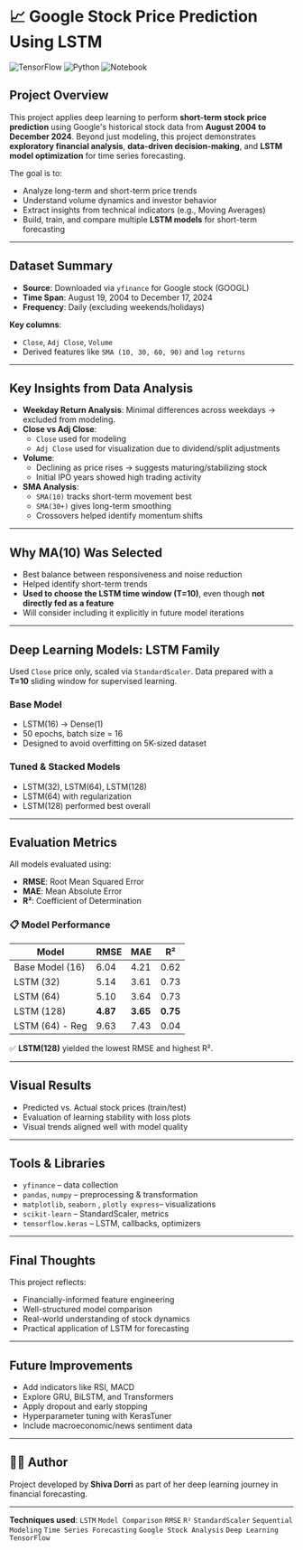 # 📈 Google Stock Price Prediction Using LSTM

![TensorFlow](https://img.shields.io/badge/Built%20with-TensorFlow-orange)
![Python](https://img.shields.io/badge/Python-3.9.12-blue)
![Notebook](https://img.shields.io/badge/Notebook-Jupyter-yellow)

## Project Overview
This project applies deep learning to perform **short-term stock price prediction** using Google's historical stock data from **August 2004 to December 2024**. Beyond just modeling, this project demonstrates **exploratory financial analysis**, **data-driven decision-making**, and **LSTM model optimization** for time series forecasting.

The goal is to:
- Analyze long-term and short-term price trends
- Understand volume dynamics and investor behavior
- Extract insights from technical indicators (e.g., Moving Averages)
- Build, train, and compare multiple **LSTM models** for short-term forecasting

---

## Dataset Summary
- **Source**: Downloaded via `yfinance` for Google stock (GOOGL)
- **Time Span**: August 19, 2004 to December 17, 2024
- **Frequency**: Daily (excluding weekends/holidays)

**Key columns**:
- `Close`, `Adj Close`, `Volume`
- Derived features like `SMA (10, 30, 60, 90)` and `log returns`

---

##  Key Insights from Data Analysis
- **Weekday Return Analysis**: Minimal differences across weekdays → excluded from modeling.
- **Close vs Adj Close**:
  - `Close` used for modeling
  - `Adj Close` used for visualization due to dividend/split adjustments
- **Volume**:
  - Declining as price rises → suggests maturing/stabilizing stock
  - Initial IPO years showed high trading activity
- **SMA Analysis**:
  - `SMA(10)` tracks short-term movement best
  - `SMA(30+)` gives long-term smoothing
  - Crossovers helped identify momentum shifts

---

## Why MA(10) Was Selected
- Best balance between responsiveness and noise reduction
- Helped identify short-term trends
- **Used to choose the LSTM time window (T=10)**, even though **not directly fed as a feature**
- Will consider including it explicitly in future model iterations

---

## Deep Learning Models: LSTM Family
Used `Close` price only, scaled via `StandardScaler`. Data prepared with a **T=10** sliding window for supervised learning.

###  Base Model
- LSTM(16) → Dense(1)
- 50 epochs, batch size = 16
- Designed to avoid overfitting on 5K-sized dataset

###  Tuned & Stacked Models
- LSTM(32), LSTM(64), LSTM(128)
- LSTM(64) with regularization
- LSTM(128) performed best overall

---

##  Evaluation Metrics
All models evaluated using:
- **RMSE**: Root Mean Squared Error
- **MAE**: Mean Absolute Error
- **R²**: Coefficient of Determination

### 📋 Model Performance
| Model              | RMSE    | MAE     | R²       |
|-------------------|---------|---------|----------|
| Base Model (16)   | 6.04    | 4.21    | 0.62     |
| LSTM (32)         | 5.14    | 3.61    | 0.73     |
| LSTM (64)         | 5.10    | 3.64    | 0.73     |
| LSTM (128)        | **4.87**| **3.65**| **0.75** |
| LSTM (64) - Reg   | 9.63    | 7.43    | 0.04     |

✅ **LSTM(128)** yielded the lowest RMSE and highest R².

---

##  Visual Results
- Predicted vs. Actual stock prices (train/test)
- Evaluation of learning stability with loss plots
- Visual trends aligned well with model quality

---

##  Tools & Libraries
- `yfinance` – data collection
- `pandas`, `numpy` – preprocessing & transformation
- `matplotlib`, `seaborn` , `plotly express`– visualizations
- `scikit-learn` – StandardScaler, metrics
- `tensorflow.keras` – LSTM, callbacks, optimizers

---

##  Final Thoughts
This project reflects:
- Financially-informed feature engineering
- Well-structured model comparison
- Real-world understanding of stock dynamics
- Practical application of LSTM for forecasting

---

##  Future Improvements
- Add indicators like RSI, MACD
- Explore GRU, BiLSTM, and Transformers
- Apply dropout and early stopping
- Hyperparameter tuning with KerasTuner
- Include macroeconomic/news sentiment data

---

## 👩‍💼 Author
Project developed by **Shiva Dorri** as part of her deep learning journey in financial forecasting.

---

**Techniques used**: `LSTM` `Model Comparison` `RMSE` `R²` `StandardScaler` `Sequential Modeling` `Time Series Forecasting` `Google Stock Analysis` `Deep Learning` `TensorFlow`
